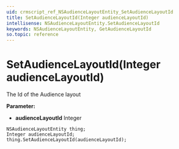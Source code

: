 ```yaml
---
uid: crmscript_ref_NSAudienceLayoutEntity_SetAudienceLayoutId
title: SetAudienceLayoutId(Integer audienceLayoutId)
intellisense: NSAudienceLayoutEntity.SetAudienceLayoutId
keywords: NSAudienceLayoutEntity, GetAudienceLayoutId
so.topic: reference
---
```


# SetAudienceLayoutId(Integer audienceLayoutId)

The Id of the Audience layout

**Parameter:** 
 - **audienceLayoutId** Integer

```crmscript
NSAudienceLayoutEntity thing;
Integer audienceLayoutId;
thing.SetAudienceLayoutId(audienceLayoutId);
```

